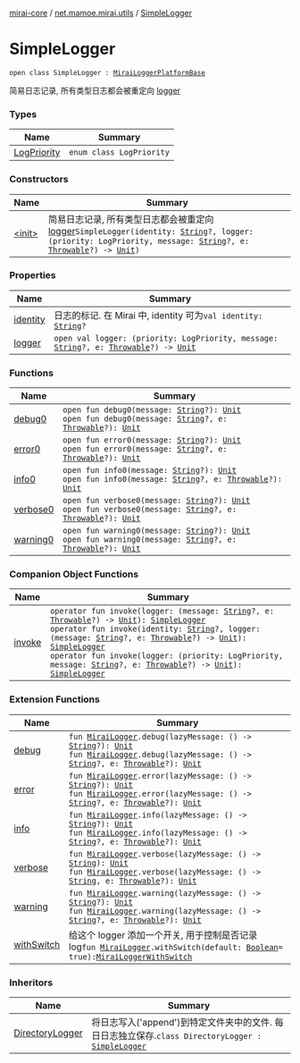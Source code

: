 [mirai-core](../../index.md) / [net.mamoe.mirai.utils](../index.md) / [SimpleLogger](./index.md)

# SimpleLogger

`open class SimpleLogger : `[`MiraiLoggerPlatformBase`](../-mirai-logger-platform-base/index.md)

简易日志记录, 所有类型日志都会被重定向 [logger](logger.md)

### Types

| Name | Summary |
|---|---|
| [LogPriority](-log-priority/index.md) | `enum class LogPriority` |

### Constructors

| Name | Summary |
|---|---|
| [&lt;init&gt;](-init-.md) | 简易日志记录, 所有类型日志都会被重定向 [logger](logger.md)`SimpleLogger(identity: `[`String`](https://kotlinlang.org/api/latest/jvm/stdlib/kotlin/-string/index.html)`?, logger: (priority: LogPriority, message: `[`String`](https://kotlinlang.org/api/latest/jvm/stdlib/kotlin/-string/index.html)`?, e: `[`Throwable`](https://kotlinlang.org/api/latest/jvm/stdlib/kotlin/-throwable/index.html)`?) -> `[`Unit`](https://kotlinlang.org/api/latest/jvm/stdlib/kotlin/-unit/index.html)`)` |

### Properties

| Name | Summary |
|---|---|
| [identity](identity.md) | 日志的标记. 在 Mirai 中, identity 可为`val identity: `[`String`](https://kotlinlang.org/api/latest/jvm/stdlib/kotlin/-string/index.html)`?` |
| [logger](logger.md) | `open val logger: (priority: LogPriority, message: `[`String`](https://kotlinlang.org/api/latest/jvm/stdlib/kotlin/-string/index.html)`?, e: `[`Throwable`](https://kotlinlang.org/api/latest/jvm/stdlib/kotlin/-throwable/index.html)`?) -> `[`Unit`](https://kotlinlang.org/api/latest/jvm/stdlib/kotlin/-unit/index.html) |

### Functions

| Name | Summary |
|---|---|
| [debug0](debug0.md) | `open fun debug0(message: `[`String`](https://kotlinlang.org/api/latest/jvm/stdlib/kotlin/-string/index.html)`?): `[`Unit`](https://kotlinlang.org/api/latest/jvm/stdlib/kotlin/-unit/index.html)<br>`open fun debug0(message: `[`String`](https://kotlinlang.org/api/latest/jvm/stdlib/kotlin/-string/index.html)`?, e: `[`Throwable`](https://kotlinlang.org/api/latest/jvm/stdlib/kotlin/-throwable/index.html)`?): `[`Unit`](https://kotlinlang.org/api/latest/jvm/stdlib/kotlin/-unit/index.html) |
| [error0](error0.md) | `open fun error0(message: `[`String`](https://kotlinlang.org/api/latest/jvm/stdlib/kotlin/-string/index.html)`?): `[`Unit`](https://kotlinlang.org/api/latest/jvm/stdlib/kotlin/-unit/index.html)<br>`open fun error0(message: `[`String`](https://kotlinlang.org/api/latest/jvm/stdlib/kotlin/-string/index.html)`?, e: `[`Throwable`](https://kotlinlang.org/api/latest/jvm/stdlib/kotlin/-throwable/index.html)`?): `[`Unit`](https://kotlinlang.org/api/latest/jvm/stdlib/kotlin/-unit/index.html) |
| [info0](info0.md) | `open fun info0(message: `[`String`](https://kotlinlang.org/api/latest/jvm/stdlib/kotlin/-string/index.html)`?): `[`Unit`](https://kotlinlang.org/api/latest/jvm/stdlib/kotlin/-unit/index.html)<br>`open fun info0(message: `[`String`](https://kotlinlang.org/api/latest/jvm/stdlib/kotlin/-string/index.html)`?, e: `[`Throwable`](https://kotlinlang.org/api/latest/jvm/stdlib/kotlin/-throwable/index.html)`?): `[`Unit`](https://kotlinlang.org/api/latest/jvm/stdlib/kotlin/-unit/index.html) |
| [verbose0](verbose0.md) | `open fun verbose0(message: `[`String`](https://kotlinlang.org/api/latest/jvm/stdlib/kotlin/-string/index.html)`?): `[`Unit`](https://kotlinlang.org/api/latest/jvm/stdlib/kotlin/-unit/index.html)<br>`open fun verbose0(message: `[`String`](https://kotlinlang.org/api/latest/jvm/stdlib/kotlin/-string/index.html)`?, e: `[`Throwable`](https://kotlinlang.org/api/latest/jvm/stdlib/kotlin/-throwable/index.html)`?): `[`Unit`](https://kotlinlang.org/api/latest/jvm/stdlib/kotlin/-unit/index.html) |
| [warning0](warning0.md) | `open fun warning0(message: `[`String`](https://kotlinlang.org/api/latest/jvm/stdlib/kotlin/-string/index.html)`?): `[`Unit`](https://kotlinlang.org/api/latest/jvm/stdlib/kotlin/-unit/index.html)<br>`open fun warning0(message: `[`String`](https://kotlinlang.org/api/latest/jvm/stdlib/kotlin/-string/index.html)`?, e: `[`Throwable`](https://kotlinlang.org/api/latest/jvm/stdlib/kotlin/-throwable/index.html)`?): `[`Unit`](https://kotlinlang.org/api/latest/jvm/stdlib/kotlin/-unit/index.html) |

### Companion Object Functions

| Name | Summary |
|---|---|
| [invoke](invoke.md) | `operator fun invoke(logger: (message: `[`String`](https://kotlinlang.org/api/latest/jvm/stdlib/kotlin/-string/index.html)`?, e: `[`Throwable`](https://kotlinlang.org/api/latest/jvm/stdlib/kotlin/-throwable/index.html)`?) -> `[`Unit`](https://kotlinlang.org/api/latest/jvm/stdlib/kotlin/-unit/index.html)`): `[`SimpleLogger`](./index.md)<br>`operator fun invoke(identity: `[`String`](https://kotlinlang.org/api/latest/jvm/stdlib/kotlin/-string/index.html)`?, logger: (message: `[`String`](https://kotlinlang.org/api/latest/jvm/stdlib/kotlin/-string/index.html)`?, e: `[`Throwable`](https://kotlinlang.org/api/latest/jvm/stdlib/kotlin/-throwable/index.html)`?) -> `[`Unit`](https://kotlinlang.org/api/latest/jvm/stdlib/kotlin/-unit/index.html)`): `[`SimpleLogger`](./index.md)<br>`operator fun invoke(logger: (priority: LogPriority, message: `[`String`](https://kotlinlang.org/api/latest/jvm/stdlib/kotlin/-string/index.html)`?, e: `[`Throwable`](https://kotlinlang.org/api/latest/jvm/stdlib/kotlin/-throwable/index.html)`?) -> `[`Unit`](https://kotlinlang.org/api/latest/jvm/stdlib/kotlin/-unit/index.html)`): `[`SimpleLogger`](./index.md) |

### Extension Functions

| Name | Summary |
|---|---|
| [debug](../debug.md) | `fun `[`MiraiLogger`](../-mirai-logger/index.md)`.debug(lazyMessage: () -> `[`String`](https://kotlinlang.org/api/latest/jvm/stdlib/kotlin/-string/index.html)`?): `[`Unit`](https://kotlinlang.org/api/latest/jvm/stdlib/kotlin/-unit/index.html)<br>`fun `[`MiraiLogger`](../-mirai-logger/index.md)`.debug(lazyMessage: () -> `[`String`](https://kotlinlang.org/api/latest/jvm/stdlib/kotlin/-string/index.html)`?, e: `[`Throwable`](https://kotlinlang.org/api/latest/jvm/stdlib/kotlin/-throwable/index.html)`?): `[`Unit`](https://kotlinlang.org/api/latest/jvm/stdlib/kotlin/-unit/index.html) |
| [error](../error.md) | `fun `[`MiraiLogger`](../-mirai-logger/index.md)`.error(lazyMessage: () -> `[`String`](https://kotlinlang.org/api/latest/jvm/stdlib/kotlin/-string/index.html)`?): `[`Unit`](https://kotlinlang.org/api/latest/jvm/stdlib/kotlin/-unit/index.html)<br>`fun `[`MiraiLogger`](../-mirai-logger/index.md)`.error(lazyMessage: () -> `[`String`](https://kotlinlang.org/api/latest/jvm/stdlib/kotlin/-string/index.html)`?, e: `[`Throwable`](https://kotlinlang.org/api/latest/jvm/stdlib/kotlin/-throwable/index.html)`?): `[`Unit`](https://kotlinlang.org/api/latest/jvm/stdlib/kotlin/-unit/index.html) |
| [info](../info.md) | `fun `[`MiraiLogger`](../-mirai-logger/index.md)`.info(lazyMessage: () -> `[`String`](https://kotlinlang.org/api/latest/jvm/stdlib/kotlin/-string/index.html)`?): `[`Unit`](https://kotlinlang.org/api/latest/jvm/stdlib/kotlin/-unit/index.html)<br>`fun `[`MiraiLogger`](../-mirai-logger/index.md)`.info(lazyMessage: () -> `[`String`](https://kotlinlang.org/api/latest/jvm/stdlib/kotlin/-string/index.html)`?, e: `[`Throwable`](https://kotlinlang.org/api/latest/jvm/stdlib/kotlin/-throwable/index.html)`?): `[`Unit`](https://kotlinlang.org/api/latest/jvm/stdlib/kotlin/-unit/index.html) |
| [verbose](../verbose.md) | `fun `[`MiraiLogger`](../-mirai-logger/index.md)`.verbose(lazyMessage: () -> `[`String`](https://kotlinlang.org/api/latest/jvm/stdlib/kotlin/-string/index.html)`): `[`Unit`](https://kotlinlang.org/api/latest/jvm/stdlib/kotlin/-unit/index.html)<br>`fun `[`MiraiLogger`](../-mirai-logger/index.md)`.verbose(lazyMessage: () -> `[`String`](https://kotlinlang.org/api/latest/jvm/stdlib/kotlin/-string/index.html)`, e: `[`Throwable`](https://kotlinlang.org/api/latest/jvm/stdlib/kotlin/-throwable/index.html)`?): `[`Unit`](https://kotlinlang.org/api/latest/jvm/stdlib/kotlin/-unit/index.html) |
| [warning](../warning.md) | `fun `[`MiraiLogger`](../-mirai-logger/index.md)`.warning(lazyMessage: () -> `[`String`](https://kotlinlang.org/api/latest/jvm/stdlib/kotlin/-string/index.html)`?): `[`Unit`](https://kotlinlang.org/api/latest/jvm/stdlib/kotlin/-unit/index.html)<br>`fun `[`MiraiLogger`](../-mirai-logger/index.md)`.warning(lazyMessage: () -> `[`String`](https://kotlinlang.org/api/latest/jvm/stdlib/kotlin/-string/index.html)`?, e: `[`Throwable`](https://kotlinlang.org/api/latest/jvm/stdlib/kotlin/-throwable/index.html)`?): `[`Unit`](https://kotlinlang.org/api/latest/jvm/stdlib/kotlin/-unit/index.html) |
| [withSwitch](../with-switch.md) | 给这个 logger 添加一个开关, 用于控制是否记录 log`fun `[`MiraiLogger`](../-mirai-logger/index.md)`.withSwitch(default: `[`Boolean`](https://kotlinlang.org/api/latest/jvm/stdlib/kotlin/-boolean/index.html)` = true): `[`MiraiLoggerWithSwitch`](../-mirai-logger-with-switch/index.md) |

### Inheritors

| Name | Summary |
|---|---|
| [DirectoryLogger](../-directory-logger/index.md) | 将日志写入('append')到特定文件夹中的文件. 每日日志独立保存.`class DirectoryLogger : `[`SimpleLogger`](./index.md) |
